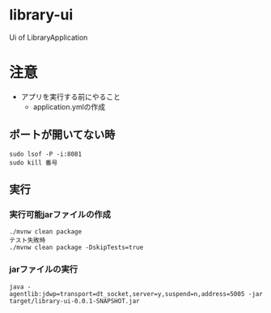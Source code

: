 # library-ui
Ui of LibraryApplication

# 注意
- アプリを実行する前にやること
    - application.ymlの作成

## ポートが開いてない時
```shell
sudo lsof -P -i:8081
sudo kill 番号
```

## 実行
### 実行可能jarファイルの作成
```
./mvnw clean package
テスト失敗時
./mvnw clean package -DskipTests=true
```
### jarファイルの実行
```
java -agentlib:jdwp=transport=dt_socket,server=y,suspend=n,address=5005 -jar target/library-ui-0.0.1-SNAPSHOT.jar
```
